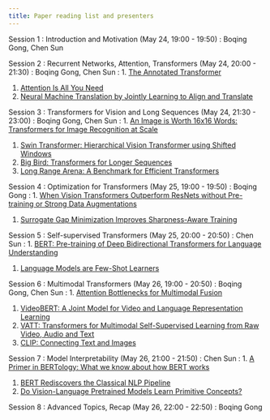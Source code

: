 ```yaml
---
title: Paper reading list and presenters
---
```


Session 1
: Introduction and Motivation (May 24, 19:00 - 19:50)
  : Boqing Gong, Chen Sun

Session 2
: Recurrent Networks, Attention, Transformers (May 24, 20:00 - 21:30)
  : Boqing Gong, Chen Sun
: 1. [The Annotated Transformer](http://nlp.seas.harvard.edu/annotated-transformer/)
  1. [Attention Is All You Need](https://arxiv.org/abs/1706.03762)
  1. [Neural Machine Translation by Jointly Learning to Align and Translate](https://arxiv.org/abs/1409.0473)

Session 3
: Transformers for Vision and Long Sequences (May 24, 21:30 - 23:00)
  : Boqing Gong, Chen Sun
: 1. [An Image is Worth 16x16 Words: Transformers for Image Recognition at Scale](https://arxiv.org/abs/2010.11929)
  1. [Swin Transformer: Hierarchical Vision Transformer using Shifted Windows](https://arxiv.org/abs/2103.14030)
  1. [Big Bird: Transformers for Longer Sequences](https://arxiv.org/abs/2007.14062)
  1. [Long Range Arena: A Benchmark for Efficient Transformers](https://arxiv.org/abs/2011.04006)

Session 4
: Optimization for Transformers (May 25, 19:00 - 19:50)
  : Boqing Gong
: 1. [When Vision Transformers Outperform ResNets without Pre-training or Strong Data Augmentations](https://arxiv.org/abs/2106.01548)
  1. [Surrogate Gap Minimization Improves Sharpness-Aware Training](https://openreview.net/forum?id=edONMAnhLu-)

Session 5
: Self-supervised Transformers (May 25, 20:00 - 20:50)
  : Chen Sun
: 1. [BERT: Pre-training of Deep Bidirectional Transformers for Language Understanding](https://arxiv.org/abs/1810.04805)
  1. [Language Models are Few-Shot Learners](https://arxiv.org/abs/2005.14165)

Session 6
: Multimodal Transformers (May 26, 19:00 - 20:50)
  : Boqing Gong, Chen Sun
: 1. [Attention Bottlenecks for Multimodal Fusion](https://arxiv.org/abs/2107.00135)
  1. [VideoBERT: A Joint Model for Video and Language Representation Learning](https://arxiv.org/abs/1904.01766)
  1. [VATT: Transformers for Multimodal Self-Supervised Learning from Raw Video, Audio and Text](https://arxiv.org/abs/2104.11178)
  1. [CLIP: Connecting Text and Images](https://openai.com/blog/clip/)

Session 7
: Model Interpretability (May 26, 21:00 - 21:50)
  : Chen Sun
: 1. [A Primer in BERTology: What we know about how BERT works](https://arxiv.org/abs/2002.12327)
  1. [BERT Rediscovers the Classical NLP Pipeline](https://arxiv.org/abs/1905.05950)
  1. [Do Vision-Language Pretrained Models Learn Primitive Concepts?](https://arxiv.org/abs/2203.17271)

Session 8
: Advanced Topics, Recap (May 26, 22:00 - 22:50)
  : Boqing Gong